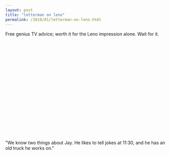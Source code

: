 ```yaml
---
layout: post
title: "letterman on leno"
permalink: /2010/01/letterman-on-leno.html
---
```


<p>Free genius TV advice; worth it for the Leno impression alone.  Wait for it.</p>

<p><object width="480" height="295"><param name="movie" value="http://www.youtube.com/v/uN6Q2YFFteQ&amp;hl=en_US&amp;fs=1&amp;"></param><param name="allowFullScreen" value="true"></param><param name="allowscriptaccess" value="always"></param><embed src="https://www.youtube.com/v/uN6Q2YFFteQ&amp;hl=en_US&amp;fs=1&amp;" type="application/x-shockwave-flash" allowscriptaccess="always" allowfullscreen="true" width="480" height="295"></embed></object></p>

<p>"We know two things about Jay. He likes to tell jokes at 11:30, and he has an old truck he works on."</p>



